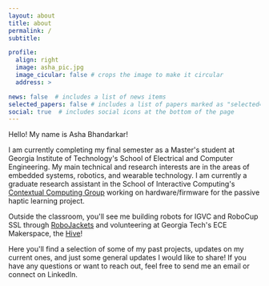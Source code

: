```yaml
---
layout: about
title: about
permalink: /
subtitle: 

profile:
  align: right
  image: asha_pic.jpg
  image_cicular: false # crops the image to make it circular
  address: >

news: false  # includes a list of news items
selected_papers: false # includes a list of papers marked as "selected={true}"
social: true  # includes social icons at the bottom of the page
---
```


Hello! My name is Asha Bhandarkar! 

I am currently completing my final semester as a Master's student at Georgia Institute of Technology's School of Electrical and Computer Engineering. My main technical and research interests are in the areas of embedded systems, robotics, and wearable technology. I am currently a graduate research assistant in the School of Interactive Computing's [Contextual Computing Group](https://gvu.gatech.edu/research/labs/contextual-computing-group) working on hardware/firmware for the passive haptic learning project. 

Outside the classroom, you'll see me building robots for IGVC and RoboCup SSL through [RoboJackets](https://robojackets.org/) and volunteering at Georgia Tech's ECE Makerspace, the [Hive](https://hive.ece.gatech.edu/)! 

Here you'll find a selection of some of my past projects, updates on my current ones, and just some general updates I would like to share! If you have any questions or want to reach out, feel free to send me an email or connect on LinkedIn. 
